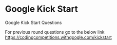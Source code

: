 # Google Kick Start
Google Kick Start Questions

For previous round questions go to the below link 
https://codingcompetitions.withgoogle.com/kickstart

